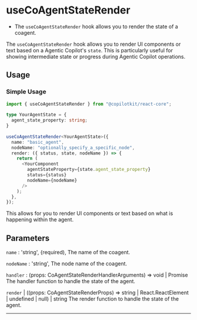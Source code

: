 # **useCoAgentStateRender**

- The `useCoAgentStateRender` hook allows you to render the state of a coagent.

The `useCoAgentStateRender` hook allows you to render UI components or text based on a Agentic Copilot's `state`. This is particularly useful for showing intermediate state or progress during Agentic Copilot operations.

## Usage
### Simple Usage
```ts
import { useCoAgentStateRender } from "@copilotkit/react-core";
 
type YourAgentState = {
  agent_state_property: string;
}
 
useCoAgentStateRender<YourAgentState>({
  name: "basic_agent",
  nodeName: "optionally_specify_a_specific_node",
  render: ({ status, state, nodeName }) => {
    return (
      <YourComponent
        agentStateProperty={state.agent_state_property}
        status={status}
        nodeName={nodeName}
      />
    );
  },
});
```
This allows for you to render UI components or text based on what is happening within the agent.

## Parameters

`name`  : 'string', {required), The name of the coagent.

`nodeName` : 'string', The node name of the coagent.

`handler` : (props: CoAgentStateRenderHandlerArguments<T>) => void | Promise<void>
The handler function to handle the state of the agent.

`render`
| ((props: CoAgentStateRenderProps<T>) => string | React.ReactElement | undefined | null) | string
The render function to handle the state of the agent.

---

